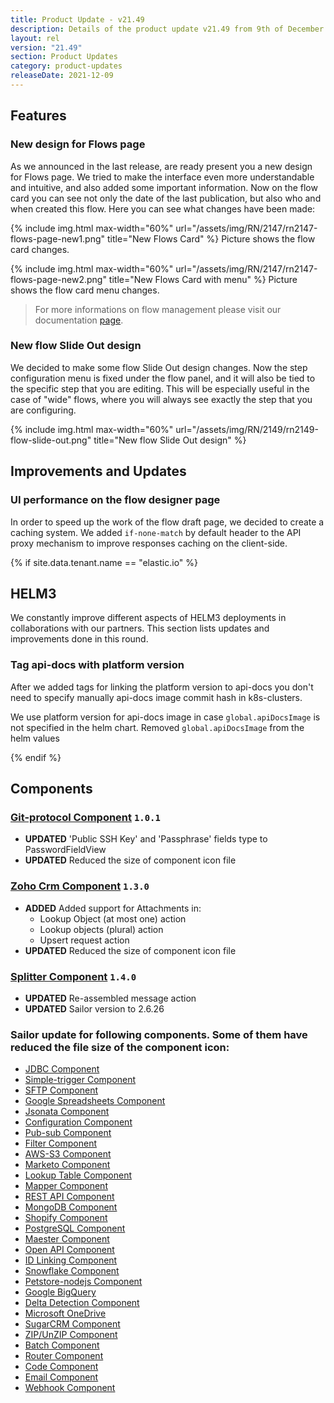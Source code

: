 ```yaml
---
title: Product Update - v21.49
description: Details of the product update v21.49 from 9th of December 2021.
layout: rel
version: "21.49"
section: Product Updates
category: product-updates
releaseDate: 2021-12-09
---
```


## Features

### New design for Flows page

As we announced in the last release, are ready present you a new design for Flows page. We tried to make the interface even more understandable and intuitive, and also added some important information. Now on the flow card you can see not only the date of the last publication, but also who and when created this flow. Here you can see what changes have been made:

{% include img.html max-width="60%" url="/assets/img/RN/2147/rn2147-flows-page-new1.png" title="New Flows Card" %}
Picture shows the flow card changes.


{% include img.html max-width="60%" url="/assets/img/RN/2147/rn2147-flows-page-new2.png" title="New Flows Card with menu" %}
Picture shows the flow card menu changes.

> For more informations on flow management please visit our documentation [page](/guides/managing-flows/).

### New flow Slide Out design

We decided to make some flow Slide Out design changes. Now the step configuration menu is fixed under the flow panel, and it will also be tied to the specific step that you are editing. This will be especially useful in the case of "wide" flows, where you will always see exactly the step that you are configuring.

{% include img.html max-width="60%" url="/assets/img/RN/2149/rn2149-flow-slide-out.png" title="New flow Slide Out design" %}

## Improvements and Updates

### UI performance on the flow designer page

In order to speed up the work of the flow draft page, we decided to create a caching system. We added `if-none-match` by default header to the API proxy mechanism to improve responses caching on the client-side.

{% if site.data.tenant.name == "elastic.io" %}

## HELM3

We constantly improve different aspects of HELM3 deployments in collaborations
with our partners. This section lists updates and improvements done in this round.

### Tag api-docs with platform version

After we added tags for linking the platform version to api-docs you don't need to specify manually api-docs image commit hash in k8s-clusters.

We use platform version for api-docs image in case `global.apiDocsImage` is not specified in the helm chart.
Removed `global.apiDocsImage` from the helm values

{% endif %}

## Components

### [Git-protocol Component](/components/git-protocol/) `1.0.1`

*   **UPDATED** 'Public SSH Key' and 'Passphrase' fields type to PasswordFieldView
*   **UPDATED** Reduced the size of component icon file

### [Zoho Crm Component](/components/zoho-crm/) `1.3.0`

*   **ADDED** Added support for Attachments in:
    *  Lookup Object (at most one) action
    *  Lookup objects (plural) action
    *  Upsert request action
*   **UPDATED** Reduced the size of component icon file

### [Splitter Component](/components/splitter/) `1.4.0`

*   **UPDATED** Re-assembled message action
*   **UPDATED** Sailor version to 2.6.26

### Sailor update for following components. Some of them have reduced the file size of the component icon:

*   [JDBC Component](/components/jdbc/)
*   [Simple-trigger Component](/components/simple-trigger/)
*   [SFTP Component](/components/sftp/)
*   [Google Spreadsheets Component](/components/gspreadsheet/)
*   [Jsonata Component](/components/jsonata/)
*   [Configuration Component](/components/configuration/)
*   [Pub-sub Component](/components/pub-sub/)
*   [Filter Component](/components/filter/)
*   [AWS-S3 Component](/components/aws-s3/)
*   [Marketo Component](/components/marketo/)
*   [Lookup Table Component](/components/lookup-table/)
*   [Mapper Component](/components/mapper/)
*   [REST API Component](/components/rest-api/)
*   [MongoDB Component](/components/mongodb/)
*   [Shopify Component](/components/shopify/)
*   [PostgreSQL Component](/components/postgresql/)
*   [Maester Component](/components/maester/)
*   [Open API Component](/components/open-api/)
*   [ID Linking Component](/components/id-linking/)
*   [Snowflake Component](/components/snowflake/)
*   [Petstore-nodejs Component](/components/petstore-nodejs/)
*   [Google BigQuery](/components/google-bigquery/)
*   [Delta Detection Component](/components/delta-detection/)
*   [Microsoft OneDrive](/components/onedrive/)
*   [SugarCRM Component](/components/sugarcrm/)
*   [ZIP/UnZIP Component](/components/zip/)
*   [Batch Component](/components/batch/)
*   [Router Component](/components/router/)
*   [Code Component](/components/code/)
*   [Email Component](/components/email/)
*   [Webhook Component](/components/webhook/)
